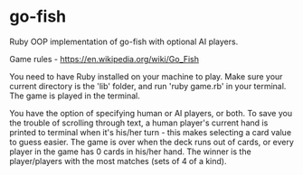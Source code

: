 # go-fish
Ruby OOP implementation of go-fish with optional AI players. 

Game rules - https://en.wikipedia.org/wiki/Go_Fish

You need to have Ruby installed on your machine to play. Make sure your current directory is the 'lib' folder, and run 'ruby game.rb' in your terminal. The game is played in the terminal. 

You have the option of specifying human or AI players, or both. To save you the trouble of scrolling through text, a human player's current hand is printed to terminal when it's his/her turn - this makes selecting a card value to guess easier. The game is over when the deck runs out of cards, or every player in the game has 0 cards in his/her hand. The winner is the player/players with the most matches (sets of 4 of a kind). 
